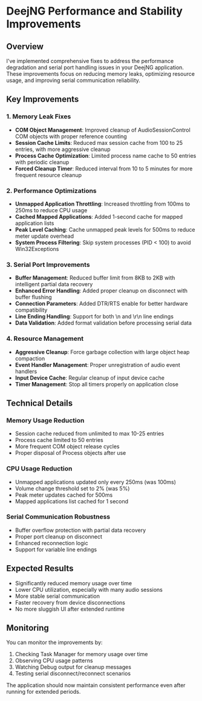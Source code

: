# DeejNG Performance and Stability Improvements

## Overview
I've implemented comprehensive fixes to address the performance degradation and serial port handling issues in your DeejNG application. These improvements focus on reducing memory leaks, optimizing resource usage, and improving serial communication reliability.

## Key Improvements

### 1. Memory Leak Fixes
- **COM Object Management**: Improved cleanup of AudioSessionControl COM objects with proper reference counting
- **Session Cache Limits**: Reduced max session cache from 100 to 25 entries, with more aggressive cleanup
- **Process Cache Optimization**: Limited process name cache to 50 entries with periodic cleanup
- **Forced Cleanup Timer**: Reduced interval from 10 to 5 minutes for more frequent resource cleanup

### 2. Performance Optimizations
- **Unmapped Application Throttling**: Increased throttling from 100ms to 250ms to reduce CPU usage
- **Cached Mapped Applications**: Added 1-second cache for mapped application lists
- **Peak Level Caching**: Cache unmapped peak levels for 500ms to reduce meter update overhead
- **System Process Filtering**: Skip system processes (PID < 100) to avoid Win32Exceptions

### 3. Serial Port Improvements
- **Buffer Management**: Reduced buffer limit from 8KB to 2KB with intelligent partial data recovery
- **Enhanced Error Handling**: Added proper cleanup on disconnect with buffer flushing
- **Connection Parameters**: Added DTR/RTS enable for better hardware compatibility
- **Line Ending Handling**: Support for both \n and \r\n line endings
- **Data Validation**: Added format validation before processing serial data

### 4. Resource Management
- **Aggressive Cleanup**: Force garbage collection with large object heap compaction
- **Event Handler Management**: Proper unregistration of audio event handlers
- **Input Device Cache**: Regular cleanup of input device cache
- **Timer Management**: Stop all timers properly on application close

## Technical Details

### Memory Usage Reduction
- Session cache reduced from unlimited to max 10-25 entries
- Process cache limited to 50 entries
- More frequent COM object release cycles
- Proper disposal of Process objects after use

### CPU Usage Reduction
- Unmapped applications updated only every 250ms (was 100ms)
- Volume change threshold set to 2% (was 5%)
- Peak meter updates cached for 500ms
- Mapped applications list cached for 1 second

### Serial Communication Robustness
- Buffer overflow protection with partial data recovery
- Proper port cleanup on disconnect
- Enhanced reconnection logic
- Support for variable line endings

## Expected Results
- Significantly reduced memory usage over time
- Lower CPU utilization, especially with many audio sessions
- More stable serial communication
- Faster recovery from device disconnections
- No more sluggish UI after extended runtime

## Monitoring
You can monitor the improvements by:
1. Checking Task Manager for memory usage over time
2. Observing CPU usage patterns
3. Watching Debug output for cleanup messages
4. Testing serial disconnect/reconnect scenarios

The application should now maintain consistent performance even after running for extended periods.

